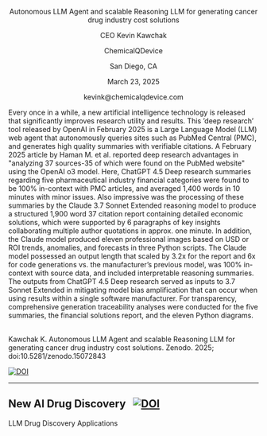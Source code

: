 <div align="center">
  <p>Autonomous LLM Agent and scalable Reasoning LLM for generating cancer drug industry cost solutions</p> 
<div align="center">

<div align="center">
  <p>CEO Kevin Kawchak</p>
  <p>ChemicalQDevice</p>
  <p>San Diego, CA</p>
  <p>March 23, 2025</p>
  <p>kevink@chemicalqdevice.com</p>
</div>

<div align="left">
Every once in a while, a new artificial intelligence technology is released that significantly improves research utility and results. This ’deep research’ tool released by OpenAI in February 2025 is a Large Language Model (LLM) web agent that autonomously queries sites such as PubMed Central (PMC), and generates high quality summaries with verifiable citations. A February 2025 article by Haman M. et al. reported deep research advantages in "analyzing 37 sources-35 of which were found on the PubMed website" using the OpenAI o3 model. Here, ChatGPT 4.5 Deep research summaries regarding five pharmaceutical industry financial categories were found to be 100% in-context with PMC articles, and averaged 1,400 words in 10 minutes with minor issues. Also impressive was the processing of these summaries by the Claude 3.7 Sonnet Extended reasoning model to produce a structured 1,900 word 37 citation report containing detailed economic solutions, which were supported by 6 paragraphs of key insights collaborating multiple author quotations in approx. one minute. In addition, the Claude model produced eleven professional images based on USD or ROI trends, anomalies, and forecasts in three Python scripts. The Claude model possessed an output length that scaled by 3.2x for the report and 6x for code generations vs. the manufacturer’s previous model, was 100% in-context with source data, and included interpretable reasoning summaries. The outputs from ChatGPT 4.5 Deep research served as inputs to 3.7 Sonnet Extended in mitigating model bias amplification that can occur when using results within a single software manufacturer. For transparency, comprehensive generation traceability analyses were conducted for the five summaries, the financial solutions report, and the eleven Python diagrams.

  
<div align="left">

<br>
  
Kawchak K. Autonomous LLM Agent and scalable Reasoning LLM for generating cancer drug industry cost solutions. Zenodo. 2025; doi:10.5281/zenodo.15072843 

[![DOI](https://zenodo.org/badge/DOI/10.5281/zenodo.15072843.svg)](https://doi.org/10.5281/zenodo.15072843)



---

## New AI Drug Discovery &nbsp; [![DOI](https://zenodo.org/badge/DOI/10.5281/zenodo.13273141.svg)](https://doi.org/10.5281/zenodo.13273141)
LLM Drug Discovery Applications

